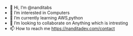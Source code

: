 - 👋 Hi, I’m @nanditabs
- 👀 I’m interested in Computers
- 🌱 I’m currently learning AWS,python
- 💞️ I’m looking to collaborate on Anything which is intresting
- 📫 How to reach me https://nanditadev.com/contact

<!---
nanditabs/nanditabs is a ✨ special ✨ repository because its `README.md` (this file) appears on your GitHub profile.
You can click the Preview link to take a look at your changes.
--->
